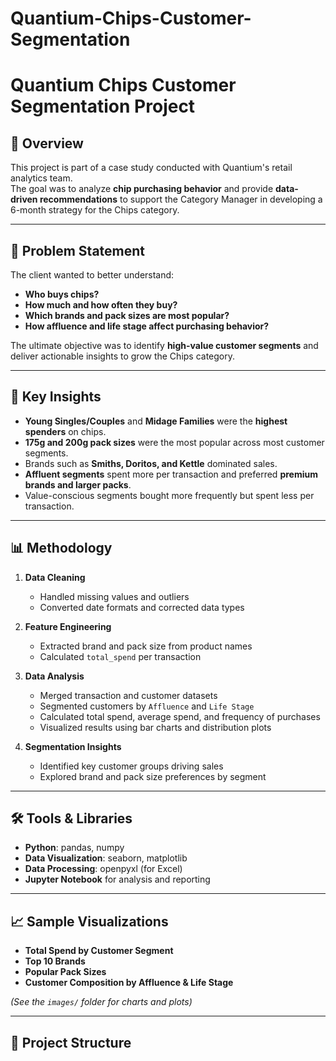 # Quantium-Chips-Customer-Segmentation
# Quantium Chips Customer Segmentation Project

## 📌 Overview
This project is part of a case study conducted with Quantium's retail analytics team.  
The goal was to analyze **chip purchasing behavior** and provide **data-driven recommendations** to support the Category Manager in developing a 6-month strategy for the Chips category.

---

## 🎯 Problem Statement
The client wanted to better understand:
- **Who buys chips?**
- **How much and how often they buy?**
- **Which brands and pack sizes are most popular?**
- **How affluence and life stage affect purchasing behavior?**

The ultimate objective was to identify **high-value customer segments** and deliver actionable insights to grow the Chips category.

---

## 🔑 Key Insights
- **Young Singles/Couples** and **Midage Families** were the **highest spenders** on chips.
- **175g and 200g pack sizes** were the most popular across most customer segments.
- Brands such as **Smiths, Doritos, and Kettle** dominated sales.
- **Affluent segments** spent more per transaction and preferred **premium brands and larger packs**.
- Value-conscious segments bought more frequently but spent less per transaction.

---

## 📊 Methodology
1. **Data Cleaning**
   - Handled missing values and outliers
   - Converted date formats and corrected data types

2. **Feature Engineering**
   - Extracted brand and pack size from product names
   - Calculated `total_spend` per transaction

3. **Data Analysis**
   - Merged transaction and customer datasets
   - Segmented customers by `Affluence` and `Life Stage`
   - Calculated total spend, average spend, and frequency of purchases
   - Visualized results using bar charts and distribution plots

4. **Segmentation Insights**
   - Identified key customer groups driving sales
   - Explored brand and pack size preferences by segment

---

## 🛠️ Tools & Libraries
- **Python**: pandas, numpy
- **Data Visualization**: seaborn, matplotlib
- **Data Processing**: openpyxl (for Excel)
- **Jupyter Notebook** for analysis and reporting

---

## 📈 Sample Visualizations
- **Total Spend by Customer Segment**
- **Top 10 Brands**
- **Popular Pack Sizes**
- **Customer Composition by Affluence & Life Stage**

*(See the `images/` folder for charts and plots)*

---

## 📂 Project Structure
